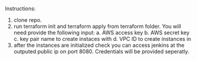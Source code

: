 Instructions:

1. clone repo.
2. run terraform init and terraform apply from terraform folder. You will need provide the following input:
  a. AWS access key
  b. AWS secret key
  c. key pair name to create instaces with
  d. VPC ID to create instances in
3. after the instances are initialized check you can access jenkins at the outputed public ip on port 8080.
   Credentials will be provided seperatly.
